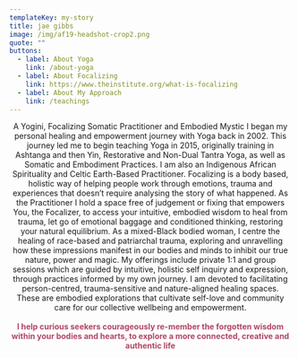 ```yaml
---
templateKey: my-story
title: jae gibbs
image: /img/af19-headshot-crop2.png
quote: ""
buttons:
  - label: About Yoga
    link: /about-yoga
  - label: About Focalizing
    link: https://www.theinstitute.org/what-is-focalizing
  - label: About My Approach
    link: /teachings
---
```

<p style="text-align: center;">A Yogini, Focalizing Somatic Practitioner and Embodied Mystic I began my personal healing and empowerment journey with Yoga back in 2002. This journey led me to begin teaching Yoga in 2015, originally training in Ashtanga and then Yin, Restorative and Non-Dual Tantra Yoga, as well as Somatic and Embodiment Practices. I am also an Indigenous African Spirituality and Celtic Earth-Based Practitioner. Focalizing is a body based, holistic way of helping people work through emotions, trauma and experiences that doesn&rsquo;t require analysing the story of what happened. As the Practitioner I hold a space free of judgement or fixing that empowers You, the Focalizer, to access your intuitive, embodied wisdom to heal from trauma, let go of emotional baggage and conditioned thinking, restoring your natural equilibrium. As a mixed-Black bodied woman, I centre the healing of race-based and patriarchal trauma, exploring and unravelling how these impressions manifest in our bodies and minds to inhibit our true nature, power and magic. My offerings include private 1:1 and group sessions which are guided by intuitive, holistic self inquiry and expression, through practices informed by my own journey. I am devoted to facilitating person-centred, trauma-sensitive and nature-aligned healing spaces. These are embodied explorations that cultivate self-love and community care for our collective wellbeing and empowerment.<br><br><strong><span style="color: rgb(176, 70, 100);">I help curious seekers courageously re-member the forgotten wisdom within your bodies and hearts, to explore a more connected, creative and authentic life</span></strong></p>